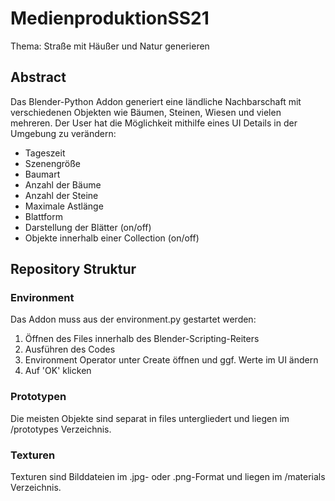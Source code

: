 # MedienproduktionSS21
Thema: Straße mit Häußer und Natur generieren

## Abstract
Das Blender-Python Addon generiert eine ländliche Nachbarschaft mit verschiedenen Objekten wie Bäumen, Steinen, Wiesen und vielen mehreren. 
Der User hat die Möglichkeit mithilfe eines UI Details in der Umgebung zu verändern:
- Tageszeit
- Szenengröße
- Baumart
- Anzahl der Bäume
- Anzahl der Steine
- Maximale Astlänge
- Blattform
- Darstellung der Blätter (on/off)
- Objekte innerhalb einer Collection (on/off)

## Repository Struktur
### Environment
Das Addon muss aus der environment.py gestartet werden: 
1. Öffnen des Files innerhalb des Blender-Scripting-Reiters
2. Ausführen des Codes
3. Environment Operator unter Create öffnen und ggf. Werte im UI ändern
4. Auf 'OK' klicken

### Prototypen
Die meisten Objekte sind separat in files untergliedert und liegen im /prototypes Verzeichnis. 

### Texturen
Texturen sind Bilddateien im .jpg- oder .png-Format und liegen im /materials Verzeichnis.

